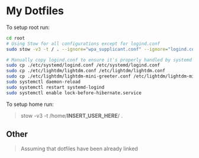 # My Dotfiles

To setup root run: 
```bash
cd root
# Using Stow for all configurations except for logind.conf
sudo stow -v3 -t / . --ignore="wpa_supplicant.conf" --ignore="logind.conf" --ignore="/etc/lightdm/"

# Manually copy logind.conf to ensure it's properly handled by systemd
sudo cp ./etc/systemd/logind.conf /etc/systemd/logind.conf
sudo cp ./etc/lightdm/lightdm.conf /etc/lightdm/lightdm.conf
sudo cp ./etc/lightdm/lightdm-mini-greeter.conf /etc/lightdm/lightdm-mini-greeter.conf
sudo systemctl daemon-reload
sudo systemctl restart systemd-logind
sudo systemctl enable lock-before-hibernate.service
```

To setup home run:
> stow -v3 -t /home/__INSERT_USER_HERE__/ .

## Other
> Assuming that dotfiles have been already linked

